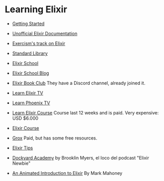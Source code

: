 # Learning Elixir

- [Getting Started](https://elixir-lang.org/getting-started/introduction.html)

- [Unofficial Elixir Documentation](https://elixir-lang.readthedocs.io/)

- [Exercism's track on Elixir](https://exercism.org/tracks/elixir/)

- [Standard Library](https://hexdocs.pm/elixir/Kernel.html)

- [Elixir School](https://elixirschool.com/)

- [Elixir School Blog](https://elixirschool.com/blog)

- [Elixir Book Club](https://elixirbookclub.com/)
  They have a Discord channel, already joined it.

- [Learn Elixir TV](https://www.learnelixir.tv/)

- [Learn Phoenix TV](https://www.learnphoenix.tv/)

- [Learn Elixir Course](https://learn-elixir.dev/)
  Course last 12 weeks and is paid. Very expensive: USD $6.000

- [Elixir Course](https://github.com/taxfix/elixir-course)

- [Grox](https://grox.io/)
  Paid, but has some free resources.

- [Elixir Tips](https://elixirstream.dev/tips)

- [Dockyard Academy](https://academy.dockyard.com/)
  by Brooklin Myers, el loco del podcast "Elixir Newbie"

- [An Animated Introduction to Elixir](https://markm208.github.io/exbook/)
  By Mark Mahoney
